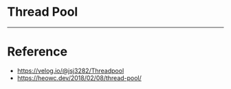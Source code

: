 # Thread Pool





---

# Reference

- https://velog.io/@jsj3282/Threadpool
- https://heowc.dev/2018/02/08/thread-pool/